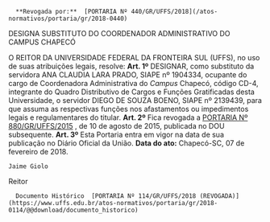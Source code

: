       **Revogada por:**  [PORTARIA Nº 440/GR/UFFS/2018](/atos-normativos/portaria/gr/2018-0440) 

   DESIGNA SUBSTITUTO DO COORDENADOR ADMINISTRATIVO DO CAMPUS CHAPECÓ  

 O REITOR DA UNIVERSIDADE FEDERAL DA FRONTEIRA SUL (UFFS), no uso de suas atribuições legais, resolve:   **Art. 1º** DESIGNAR, como substituto da servidora ANA CLAUDIA LARA PRADO, SIAPE nº 1904334, ocupante do cargo de Coordenadora Administrativa do *Campus* Chapecó, código CD-4, integrante do Quadro Distributivo de Cargos e Funções Gratificadas desta Universidade, o servidor DIEGO DE SOUZA BOENO, SIAPE nº 2139439, para que assuma as respectivas funções nos afastamentos ou impedimentos legais e regulamentares do titular.   **Art. 2º** Fica revogada a [PORTARIA Nº 880/GR/UFFS/2015](https://www.uffs.edu.br/atos-normativos/portaria/gr/2015-0880)  , de 10 de agosto de 2015, publicada no DOU subsequente.   **Art. 3º** Esta Portaria entra em vigor na data de sua publicação no Diário Oficial da União.      **Data do ato:** Chapecó-SC, 07 de fevereiro de 2018.   
 

    Jaime Giolo   
 Reitor 

      Documento Histórico  [PORTARIA Nº 114/GR/UFFS/2018 (REVOGADA)](https://www.uffs.edu.br/atos-normativos/portaria/gr/2018-0114/@@download/documento_historico)     
      
